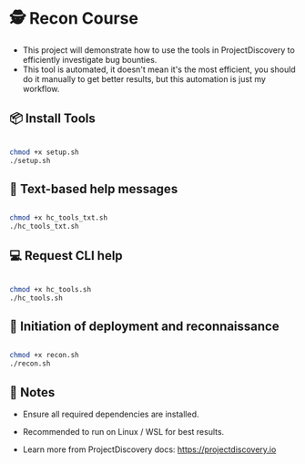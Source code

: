 # 🕵️ Recon Course

- This project will demonstrate how to use the tools in ProjectDiscovery to efficiently investigate bug bounties.
- This tool is automated, it doesn't mean it's the most efficient, you should do it manually to get better results, but this automation is just my workflow.
## 📦 Install Tools

```bash

chmod +x setup.sh
./setup.sh

```

## 📖 Text-based help messages
```bash

chmod +x hc_tools_txt.sh
./hc_tools_txt.sh

```
## 💻 Request CLI help
```bash

chmod +x hc_tools.sh
./hc_tools.sh

```
## 🚀 Initiation of deployment and reconnaissance
```bash

chmod +x recon.sh
./recon.sh 

```
## 📌 Notes

- Ensure all required dependencies are installed.

- Recommended to run on Linux / WSL for best results.

- Learn more from ProjectDiscovery docs: https://projectdiscovery.io
